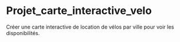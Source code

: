 # Projet_carte_interactive_velo
Créer une carte interactive de location de vélos par ville pour voir les disponibilités.
